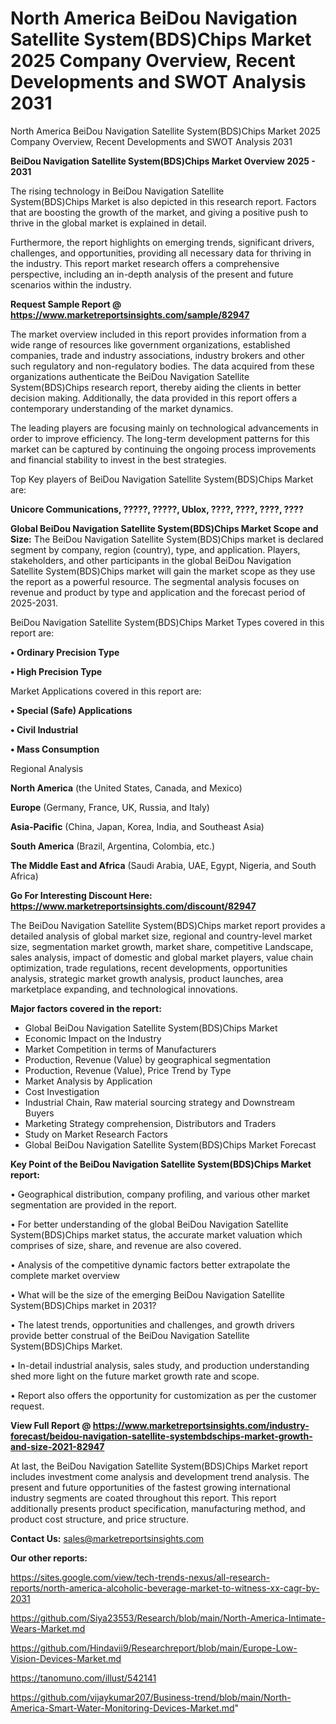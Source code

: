 # North America BeiDou Navigation Satellite System(BDS)Chips Market 2025 Company Overview, Recent Developments and SWOT Analysis 2031
North America BeiDou Navigation Satellite System(BDS)Chips Market 2025 Company Overview, Recent Developments and SWOT Analysis 2031

<Strong> BeiDou Navigation Satellite System(BDS)Chips Market Overview 2025 - 2031</strong>

The rising technology in BeiDou Navigation Satellite System(BDS)Chips Market is also depicted in this research report. Factors that are boosting the growth of the market, and giving a positive push to thrive in the global market is explained in detail.

Furthermore, the report highlights on emerging trends, significant drivers, challenges, and opportunities, providing all necessary data for thriving in the industry. This report market research offers a comprehensive perspective, including an in-depth analysis of the present and future scenarios within the industry.

<strong>Request Sample Report @ <a href=https://www.marketreportsinsights.com/sample/82947>https://www.marketreportsinsights.com/sample/82947</a></strong>

The market overview included in this report provides information from a wide range of resources like government organizations, established companies, trade and industry associations, industry brokers and other such regulatory and non-regulatory bodies. The data acquired from these organizations authenticate the BeiDou Navigation Satellite System(BDS)Chips research report, thereby aiding the clients in better decision making. Additionally, the data provided in this report offers a contemporary understanding of the market dynamics.

The leading players are focusing mainly on technological advancements in order to improve efficiency. The long-term development patterns for this market can be captured by continuing the ongoing process improvements and financial stability to invest in the best strategies.

Top Key players of BeiDou Navigation Satellite System(BDS)Chips Market are:

<strong>Unicore Communications, ?????, ?????, Ublox, ????, ????, ????, ????</strong>

<strong><b>Global BeiDou Navigation Satellite System(BDS)Chips Market Scope and Size:</b></strong>
The BeiDou Navigation Satellite System(BDS)Chips market is declared segment by company, region (country), type, and application. Players, stakeholders, and other participants in the global BeiDou Navigation Satellite System(BDS)Chips market will gain the market scope as they use the report as a powerful resource. The segmental analysis focuses on revenue and product by type and application and the forecast period of 2025-2031.

BeiDou Navigation Satellite System(BDS)Chips Market Types covered in this report are:

<strong>• Ordinary Precision Type

• High Precision Type</strong>

Market Applications covered in this report are:

<strong>• Special (Safe) Applications

• Civil Industrial

• Mass Consumption</strong> 

Regional Analysis

<strong>North America</strong> (the United States, Canada, and Mexico)

<strong>Europe</strong> (Germany, France, UK, Russia, and Italy)

<strong>Asia-Pacific</strong> (China, Japan, Korea, India, and Southeast Asia)

<strong>South America</strong> (Brazil, Argentina, Colombia, etc.)

<strong>The Middle East and Africa</strong> (Saudi Arabia, UAE, Egypt, Nigeria, and South Africa)

<strong>Go For Interesting Discount Here: <a href=https://www.marketreportsinsights.com/discount/82947>https://www.marketreportsinsights.com/discount/82947</a></strong>

The BeiDou Navigation Satellite System(BDS)Chips market report provides a detailed analysis of global market size, regional and country-level market size, segmentation market growth, market share, competitive Landscape, sales analysis, impact of domestic and global market players, value chain optimization, trade regulations, recent developments, opportunities analysis, strategic market growth analysis, product launches, area marketplace expanding, and technological innovations.

<strong><b>Major factors covered in the report:</b></strong>
<ul>
  <li>Global BeiDou Navigation Satellite System(BDS)Chips Market </li>
  <li>Economic Impact on the Industry</li>
  <li>Market Competition in terms of Manufacturers</li>
  <li>Production, Revenue (Value) by geographical segmentation</li>
  <li>Production, Revenue (Value), Price Trend by Type</li>
  <li>Market Analysis by Application</li>
  <li>Cost Investigation</li>
  <li>Industrial Chain, Raw material sourcing strategy and Downstream Buyers</li>
  <li>Marketing Strategy comprehension, Distributors and Traders</li>
  <li>Study on Market Research Factors</li>
  <li>Global BeiDou Navigation Satellite System(BDS)Chips Market Forecast</li>
</ul>

<strong><b>Key Point of the BeiDou Navigation Satellite System(BDS)Chips Market report:</b></strong>

• Geographical distribution, company profiling, and various other market segmentation are provided in the report.

• For better understanding of the global BeiDou Navigation Satellite System(BDS)Chips market status, the accurate market valuation which comprises of size, share, and revenue are also covered.

• Analysis of the competitive dynamic factors better extrapolate the complete market overview

• What will be the size of the emerging BeiDou Navigation Satellite System(BDS)Chips market in 2031?

• The latest trends, opportunities and challenges, and growth drivers provide better construal of the BeiDou Navigation Satellite System(BDS)Chips Market.

• In-detail industrial analysis, sales study, and production understanding shed more light on the future market growth rate and scope.

• Report also offers the opportunity for customization as per the customer request.

<strong><b>View Full Report @ <a href=https://www.marketreportsinsights.com/industry-forecast/beidou-navigation-satellite-systembdschips-market-growth-and-size-2021-82947>https://www.marketreportsinsights.com/industry-forecast/beidou-navigation-satellite-systembdschips-market-growth-and-size-2021-82947</a></b></strong>


At last, the BeiDou Navigation Satellite System(BDS)Chips Market report includes investment come analysis and development trend analysis. The present and future opportunities of the fastest growing international industry segments are coated throughout this report. This report additionally presents product specification, manufacturing method, and product cost structure, and price structure.

<strong>Contact Us:</strong>
sales@marketreportsinsights.com

<strong>Our other reports:</strong>

<a href=https://sites.google.com/view/tech-trends-nexus/all-research-reports/north-america-alcoholic-beverage-market-to-witness-xx-cagr-by-2031>https://sites.google.com/view/tech-trends-nexus/all-research-reports/north-america-alcoholic-beverage-market-to-witness-xx-cagr-by-2031</a>

<a href=https://github.com/Siya23553/Research/blob/main/North-America-Intimate-Wears-Market.md>https://github.com/Siya23553/Research/blob/main/North-America-Intimate-Wears-Market.md</a>

<a href=https://github.com/Hindavii9/Researchreport/blob/main/Europe-Low-Vision-Devices-Market.md>https://github.com/Hindavii9/Researchreport/blob/main/Europe-Low-Vision-Devices-Market.md</a>

<a href=https://tanomuno.com/illust/542141>https://tanomuno.com/illust/542141</a>

<a href=https://github.com/vijaykumar207/Business-trend/blob/main/North-America-Smart-Water-Monitoring-Devices-Market.md>https://github.com/vijaykumar207/Business-trend/blob/main/North-America-Smart-Water-Monitoring-Devices-Market.md</a>"
